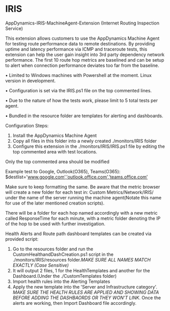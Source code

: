 # IRIS
AppDynamics-IRIS-MachineAgent-Extension (Internet Routing Inspection Service)

This extension allows customers to use the AppDynamics Machine Agent for testing route performance data to remote destinations. By providing uptime and latency performance via ICMP and traceroute tests, this extension can help the user gain insight into 3rd party dependency network performance. The first 10 route hop metrics are baselined and can be setup to alert when connection performance deviates too far from the baseline.  

•	Limited to Windows machines with Powershell at the moment. Linux version in development.

•	Configuration is set via the IRIS.ps1 file on the top commented lines.

•	Due to the nature of how the tests work, please limit to 5 total tests per agent.

•	Bundled in the resource folder are templates for alerting and dashboards.

Configuration Steps:
1.	Install the AppDynamics Machine Agent
2.	Copy all files in this folder into a newly created ./monitors/IRIS folder
3.	Configure this extension in the ./monitors/IRIS/IRIS.ps1 file by editing the top commented area with test locations.

Only the top commented area should be modified

Example test to Google, Outlook(O365), Teams(O365):
$destlist='www.google.com','outlook.office.com',’teams.office.com’

Make sure to keep formatting the same. Be aware that the metric browser will create a new folder for each test in: Custom Metrics/Network/IRIS/ under the name of the server running the machine agent(Notate this name for use of the later mentioned creation scripts). 

There will be a folder for each hop named accordingly with a new metric called ResponseTime for each minute, with a metric folder denoting the IP of the hop to be used with further investigation.

Health Alerts and Route path dashboard templates can be created via provided script:

1. Go to the resources folder and run the CustomHealthandDashCreation.ps1 script in the ./monitors/IRIS/resources folder.*MAKE SURE ALL NAMES MATCH EXACTLY (Case Sensitive)*
2. It will output 2 files, 1 for the HealthTemplates and another for the Dashboard.(Under the ./CustomTemplates folder) 
3. Import health rules into the Alerting Templates
4. Apply the new template into the 'Server and Infrastructure category'. *MAKE SURE THE HEALTH RULES ARE APPLIED AND SHOWING DATA BEFORE ADDING THE DASHBAORDS OR THEY WON'T LINK*. Once the alerts are working, then Import Dashboard file accordingly. 
